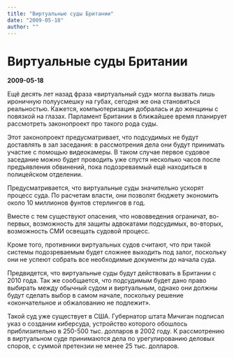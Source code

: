 ```yaml
---
title: "Виртуальные суды Британии"
date: "2009-05-18"
author: ""
---
```


# Виртуальные суды Британии

**2009-05-18** 

Ещё десять лет назад фраза «виртуальный суд» могла вызвать лишь ироничную полуусмешку на губах, сегодня же она становиться реальностью. Кажется, компьютеризация добралась и до женщины с повязкой на глазах. Парламент Британии в ближайшее время планирует рассмотреть законопроект про такого рода суды.

Этот законопроект предусматривает, что подсудимых не будут доставлять в зал заседания: в рассмотрения дела они будут принимать участие с помощью видеокамеры. В таком случае первое судовое заседание можно будет проводить уже спустя несколько часов после предъявления обвинений, пока подозреваемый ещё находиться в полицейском отделении.

Предусматривается, что виртуальные суды значительно ускорят процесс суда. По расчетам власти, они позволят бюджету экономить около 10 миллионов фунтов стерлингов в год.

Вместе с тем существуют опасения, что нововведения ограничат, во-первых, возможность для защиты адвокатами подсудимых, во-вторых, возможность СМИ освещать судовой процесс.

Кроме того, противники виртуальных судов считают, что при такой системы подозреваемым будет сложнее выходить под залог, поскольку они не успеют собрать все необходимые документы до начала суда.

Предвидется, что виртуальные суды будут действовать в Британии с 2010 года. Так же сообщается, что подсудимым будет дано право выбирать между обычный судом и виртуальным, однако они должны будут сделать выбор в самом начале, поскольку решение «окончательное и обжалованию не подлежит».

Такой суд уже существует в США. Губернатор штата Мичиган подписал указ о создании киберсуда, устройство которого обошлось приблизительно в 250-500 тыс. долларов в 2002 году. К рассмотрению в виртуальном суде принимаются дела по урегулированию деловых споров, с суммой претензии не менее 25 тыс. долларов.